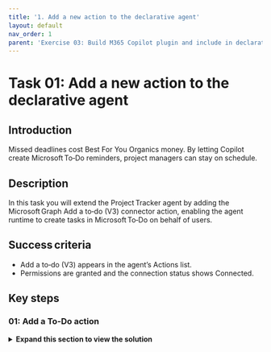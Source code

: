 ```yaml
---
title: '1. Add a new action to the declarative agent'
layout: default
nav_order: 1
parent: 'Exercise 03: Build M365 Copilot plugin and include in declarative agent'
---
```


# Task 01: Add a new action to the declarative agent

## Introduction

Missed deadlines cost Best For You Organics money. By letting Copilot create Microsoft To‑Do reminders, project managers can stay on schedule.

## Description

In this task you will extend the Project Tracker agent by adding the Microsoft Graph Add a to‑do (V3) connector action, enabling the agent runtime to create tasks in Microsoft To‑Do on behalf of users.

## Success criteria

 - Add a to‑do (V3) appears in the agent’s Actions list.
 - Permissions are granted and the connection status shows Connected.

## Key steps

### 01: Add a To‑Do action

<details markdown="block"> 
  <summary><strong>Expand this section to view the solution</strong></summary> 

1. In your browser, sign into **Copilot Studio**.  

1. In the left pane, select **Copilots** and then select **Copilot for Microsoft 365**. 

1. In the **Agents** section, select **Project Tracker**. 

1. From the **Actions** card, select **+ Add an action**. 

    ![lkwmacfq.jpg](../../media/lkwmacfq.jpg)

    {: .note }
    > From the **Actions** page, you can access all the Power Platform connectors available in Copilot Studio to connect to a wide range of services. Many third-party connectors are available as well.   
    > 
    > You also have the option to **Add an API for a custom connector**. This allows you to provide the OpenAPI specification for an API to connect the declarative agent. 

 
1. In the **Add action** dialog, in the search field, enter **add a to-do** and select **Enter**. 

1. Select **Add a to-do (V3)**. The system will check the required permissions to connect. 

    ![2bwm5knq.jpg](../../media/2bwm5knq.jpg)
    
    {: .warning }
    > Don't select the **Microsoft To-Do (Consumer)** connector. 

    {: .note }
    > This action will allow you to create to-do reminders based on the information and deadlines we receive from the declarative agent.   

1. In the **Add a to-do (V3)** dialog, select **Next**. 

1. In the **Add a to-do (V3)** dialog, select the **Edit Inputs** button. Review the properties and then in the lower left of the dialog, select **Back** to return to the previous page.

    {: .note }
    > This action requires a list for where the to-do item will be added. You may need to scroll down to see the **Inputs and outputs** node.  
    > 
    > By default, the action uses **Dynamically fill with best option**, which allows the orchestrator engine to extract information from the prompt and automatically fill these parameters. 

 
1. In the **Add a to-do (V3)** dialog, select **Add action**. 

 
1. On the **Actions** page, you can now see the newly added connector. 

    ![uny7jkhk.jpg](../../media/uny7jkhk.jpg)

</details>
